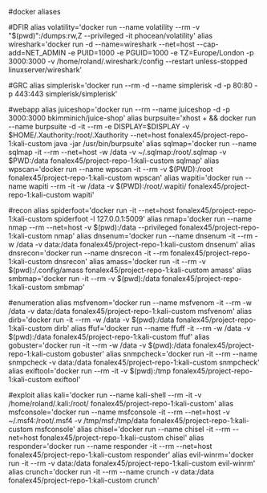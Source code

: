 #docker aliases

#DFIR
alias volatility='docker run --name volatility --rm -v "$(pwd)":/dumps:rw,Z --privileged -it phocean/volatility'
alias wireshark='docker run -d --name=wireshark --net=host --cap-add=NET_ADMIN -e PUID=1000 -e PGUID=1000 -e TZ=Europe/London -p 3000:3000 -v /home/roland/.wireshark:/config --restart unless-stopped linuxserver/wireshark'

#GRC
alias simplerisk='docker run --rm -d --name simplerisk -d -p 80:80 -p 443:443 simplerisk/simplerisk'

#webapp
alias juiceshop='docker run --rm --name juiceshop -d -p 3000:3000 bkimminich/juice-shop'
alias burpsuite='xhost + && docker run --name burpsuite -d -it --rm -e DISPLAY=$DISPLAY -v $HOME/.Xauthority:/root/.Xauthority --net=host fonalex45/project-repo-1:kali-custom java -jar /usr/bin/burpsuite'
alias sqlmap='docker run --name sqlmap -it --rm --net=host -w /data -v ~/.sqlmap:/root/.sqlmap -v $PWD:/data fonalex45/project-repo-1:kali-custom sqlmap'
alias wpscan='docker run --name wpscan -it --rm -v $(PWD):/root fonalex45/project-repo-1:kali-custom wpscan'
alias wapiti='docker run --name wapiti --rm -it -w /data -v $(PWD):/root/.wapiti/  fonalex45/project-repo-1:kali-custom wapiti'

#recon
alias spiderfoot='docker run -it --net=host fonalex45/project-repo-1:kali-custom spiderfoot -l 127.0.0.1:5009'
alias nmap='docker run --name nmap --rm --net=host -v $(pwd):/data --privileged fonalex45/project-repo-1:kali-custom nmap'
alias dnsenum='docker run --name dnsenum -it --rm -w /data -v data:/data fonalex45/project-repo-1:kali-custom dnsenum'
alias dnsrecon='docker run --name dnsrecon -it --rm fonalex45/project-repo-1:kali-custom dnsrecon'
alias amass='docker run -it --rm -v $(pwd):/.config/amass fonalex45/project-repo-1:kali-custom amass'
alias smbmap='docker run -it --rm -v $(pwd):/data fonalex45/project-repo-1:kali-custom smbmap'


#enumeration
alias msfvenom='docker run --name msfvenom -it --rm -w /data -v data:/data fonalex45/project-repo-1:kali-custom msfvenom'
alias dirb='docker run -it --rm -w /data -v $(pwd):/data fonalex45/project-repo-1:kali-custom dirb'
alias ffuf='docker run --name ffuff -it --rm -w /data -v $(pwd):/data fonalex45/project-repo-1:kali-custom ffuf'
alias gobuster='docker run -it --rm -w /data -v $(pwd):/data fonalex45/project-repo-1:kali-custom gobuster'
alias snmpcheck='docker run -it --rm --name snmpcheck -v data:/data fonalex45/project-repo-1:kali-custom snmpcheck'
alias exiftool='docker run --rm -it -v $(pwd):/tmp fonalex45/project-repo-1:kali-custom exiftool'


#exploit
alias kali='docker run --name kali-shell --rm -it -v /home/roland/.kali:/root/ fonalex45/project-repo-1:kali-custom'
alias msfconsole='docker run --name msfconsole -it --rm --net=host  -v ~/.msf4:/root/.msf4 -v /tmp/msf:/tmp/data fonalex45/project-repo-1:kali-custom msfconsole'
alias chisel='docker run --name chisel -it --rm --net=host fonalex45/project-repo-1:kali-custom chisel'
alias responder='docker run --name responder -it --rm --net=host fonalex45/project-repo-1:kali-custom responder'
alias evil-winrm='docker run -it --rm -v data:/data fonalex45/project-repo-1:kali-custom evil-winrm'
alias crunch='docker run -it --rm --name crunch -v data:/data fonalex45/project-repo-1:kali-custom crunch'

